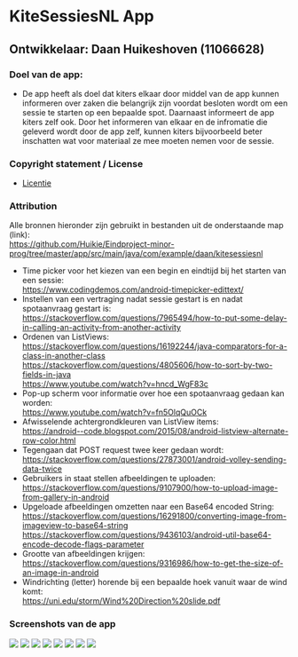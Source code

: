 # KiteSessiesNL App

## Ontwikkelaar: Daan Huikeshoven (11066628)
### Doel van de app:
- De app heeft als doel dat kiters elkaar door middel van de app kunnen informeren over zaken die belangrijk zijn voordat besloten wordt om een sessie te starten op een bepaalde spot. Daarnaast informeert de app kiters zelf ook. Door het informeren van elkaar en de infromatie die geleverd wordt door de app zelf, kunnen kiters bijvoorbeeld beter inschatten wat voor materiaal ze mee moeten nemen voor de sessie.
### Copyright statement / License
- [Licentie](https://github.com/Huikie/Eindproject-minor-prog/blob/master/LICENSE)
### Attribution
Alle bronnen hieronder zijn gebruikt in bestanden uit de onderstaande map (link):<br>
https://github.com/Huikie/Eindproject-minor-prog/tree/master/app/src/main/java/com/example/daan/kitesessiesnl

- Time picker voor het kiezen van een begin en eindtijd bij het starten van een sessie:<br>
  https://www.codingdemos.com/android-timepicker-edittext/<br>
- Instellen van een vertraging nadat sessie gestart is en nadat spotaanvraag gestart is:      <br>https://stackoverflow.com/questions/7965494/how-to-put-some-delay-in-calling-an-activity-from-another-activity
- Ordenen van ListViews:<br>
  https://stackoverflow.com/questions/16192244/java-comparators-for-a-class-in-another-class <br>https://stackoverflow.com/questions/4805606/how-to-sort-by-two-fields-in-java<br>
  https://www.youtube.com/watch?v=hncd_WgF83c
- Pop-up scherm voor informatie over hoe een spotaanvraag gedaan kan worden:<br>
  https://www.youtube.com/watch?v=fn5OlqQuOCk
- Afwisselende achtergrondkleuren van ListView items:<br>
  https://android--code.blogspot.com/2015/08/android-listview-alternate-row-color.html
- Tegengaan dat POST request twee keer gedaan wordt:<br>
  https://stackoverflow.com/questions/27873001/android-volley-sending-data-twice
- Gebruikers in staat stellen afbeeldingen te uploaden:<br>
  https://stackoverflow.com/questions/9107900/how-to-upload-image-from-gallery-in-android
- Upgeloade afbeeldingen omzetten naar een Base64 encoded String:<br>
  https://stackoverflow.com/questions/16291800/converting-image-from-imageview-to-base64-string<br>
  https://stackoverflow.com/questions/9436103/android-util-base64-encode-decode-flags-parameter
- Grootte van afbeeldingen krijgen:<br>
  https://stackoverflow.com/questions/9316986/how-to-get-the-size-of-an-image-in-android
- Windrichting (letter) horende bij een bepaalde hoek vanuit waar de wind komt:<br>
  https://uni.edu/storm/Wind%20Direction%20slide.pdf
### Screenshots van de app
![](https://github.com/Huikie/Eindproject-minor-prog/blob/master/doc/home.png)
![](https://github.com/Huikie/Eindproject-minor-prog/blob/master/doc/home_hint.png)
![](https://github.com/Huikie/Eindproject-minor-prog/blob/master/doc/spot_details.png)
![](https://github.com/Huikie/Eindproject-minor-prog/blob/master/doc/start_session.png)
![](https://github.com/Huikie/Eindproject-minor-prog/blob/master/doc/long_click_info.png)
![](https://github.com/Huikie/Eindproject-minor-prog/blob/master/doc/spot_request.png)
![](https://github.com/Huikie/Eindproject-minor-prog/blob/master/doc/session_list.png)
![](https://github.com/Huikie/Eindproject-minor-prog/blob/master/doc/spot_list.png)
